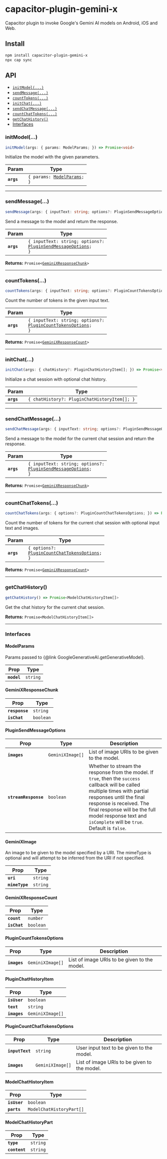 # capacitor-plugin-gemini-x

Capacitor plugin to invoke Google's Gemini AI models on Android, iOS and Web.

## Install

```bash
npm install capacitor-plugin-gemini-x
npx cap sync
```

## API

<docgen-index>

* [`initModel(...)`](#initmodel)
* [`sendMessage(...)`](#sendmessage)
* [`countTokens(...)`](#counttokens)
* [`initChat(...)`](#initchat)
* [`sendChatMessage(...)`](#sendchatmessage)
* [`countChatTokens(...)`](#countchattokens)
* [`getChatHistory()`](#getchathistory)
* [Interfaces](#interfaces)

</docgen-index>

<docgen-api>
<!--Update the source file JSDoc comments and rerun docgen to update the docs below-->

### initModel(...)

```typescript
initModel(args: { params: ModelParams; }) => Promise<void>
```

Initialize the model with the given parameters.

| Param      | Type                                                             |
| ---------- | ---------------------------------------------------------------- |
| **`args`** | <code>{ params: <a href="#modelparams">ModelParams</a>; }</code> |

--------------------


### sendMessage(...)

```typescript
sendMessage(args: { inputText: string; options?: PluginSendMessageOptions; }) => Promise<GeminiXResponseChunk>
```

Send a message to the model and return the response.

| Param      | Type                                                                                                            |
| ---------- | --------------------------------------------------------------------------------------------------------------- |
| **`args`** | <code>{ inputText: string; options?: <a href="#pluginsendmessageoptions">PluginSendMessageOptions</a>; }</code> |

**Returns:** <code>Promise&lt;<a href="#geminixresponsechunk">GeminiXResponseChunk</a>&gt;</code>

--------------------


### countTokens(...)

```typescript
countTokens(args: { inputText: string; options?: PluginCountTokensOptions; }) => Promise<GeminiXResponseCount>
```

Count the number of tokens in the given input text.

| Param      | Type                                                                                                            |
| ---------- | --------------------------------------------------------------------------------------------------------------- |
| **`args`** | <code>{ inputText: string; options?: <a href="#plugincounttokensoptions">PluginCountTokensOptions</a>; }</code> |

**Returns:** <code>Promise&lt;<a href="#geminixresponsecount">GeminiXResponseCount</a>&gt;</code>

--------------------


### initChat(...)

```typescript
initChat(args: { chatHistory?: PluginChatHistoryItem[]; }) => Promise<void>
```

Initialize a chat session with optional chat history.

| Param      | Type                                                    |
| ---------- | ------------------------------------------------------- |
| **`args`** | <code>{ chatHistory?: PluginChatHistoryItem[]; }</code> |

--------------------


### sendChatMessage(...)

```typescript
sendChatMessage(args: { inputText: string; options?: PluginSendMessageOptions; }) => Promise<GeminiXResponseChunk>
```

Send a message to the model for the current chat session and return the response.

| Param      | Type                                                                                                            |
| ---------- | --------------------------------------------------------------------------------------------------------------- |
| **`args`** | <code>{ inputText: string; options?: <a href="#pluginsendmessageoptions">PluginSendMessageOptions</a>; }</code> |

**Returns:** <code>Promise&lt;<a href="#geminixresponsechunk">GeminiXResponseChunk</a>&gt;</code>

--------------------


### countChatTokens(...)

```typescript
countChatTokens(args: { options?: PluginCountChatTokensOptions; }) => Promise<GeminiXResponseCount>
```

Count the number of tokens for the current chat session with optional input text and images.

| Param      | Type                                                                                                 |
| ---------- | ---------------------------------------------------------------------------------------------------- |
| **`args`** | <code>{ options?: <a href="#plugincountchattokensoptions">PluginCountChatTokensOptions</a>; }</code> |

**Returns:** <code>Promise&lt;<a href="#geminixresponsecount">GeminiXResponseCount</a>&gt;</code>

--------------------


### getChatHistory()

```typescript
getChatHistory() => Promise<ModelChatHistoryItem[]>
```

Get the chat history for the current chat session.

**Returns:** <code>Promise&lt;ModelChatHistoryItem[]&gt;</code>

--------------------


### Interfaces


#### ModelParams

Params passed to {@link GoogleGenerativeAI.getGenerativeModel}.

| Prop        | Type                |
| ----------- | ------------------- |
| **`model`** | <code>string</code> |


#### GeminiXResponseChunk

| Prop           | Type                 |
| -------------- | -------------------- |
| **`response`** | <code>string</code>  |
| **`isChat`**   | <code>boolean</code> |


#### PluginSendMessageOptions

| Prop                 | Type                        | Description                                                                                                                                                                                                                                                                                   |
| -------------------- | --------------------------- | --------------------------------------------------------------------------------------------------------------------------------------------------------------------------------------------------------------------------------------------------------------------------------------------- |
| **`images`**         | <code>GeminiXImage[]</code> | List of image URIs to be given to the model.                                                                                                                                                                                                                                                  |
| **`streamResponse`** | <code>boolean</code>        | Whether to stream the response from the model. If `true`, then the `success` callback will be called multiple times with partial responses until the final response is received. The final response will be the full model response text and `isComplete` will be `true`. Default is `false`. |


#### GeminiXImage

An image to be given to the model specified by a URI.
The mimeType is optional and will attempt to be inferred from the URI if not specified.

| Prop           | Type                |
| -------------- | ------------------- |
| **`uri`**      | <code>string</code> |
| **`mimeType`** | <code>string</code> |


#### GeminiXResponseCount

| Prop         | Type                 |
| ------------ | -------------------- |
| **`count`**  | <code>number</code>  |
| **`isChat`** | <code>boolean</code> |


#### PluginCountTokensOptions

| Prop         | Type                        | Description                                  |
| ------------ | --------------------------- | -------------------------------------------- |
| **`images`** | <code>GeminiXImage[]</code> | List of image URIs to be given to the model. |


#### PluginChatHistoryItem

| Prop         | Type                        |
| ------------ | --------------------------- |
| **`isUser`** | <code>boolean</code>        |
| **`text`**   | <code>string</code>         |
| **`images`** | <code>GeminiXImage[]</code> |


#### PluginCountChatTokensOptions

| Prop            | Type                        | Description                                  |
| --------------- | --------------------------- | -------------------------------------------- |
| **`inputText`** | <code>string</code>         | User input text to be given to the model.    |
| **`images`**    | <code>GeminiXImage[]</code> | List of image URIs to be given to the model. |


#### ModelChatHistoryItem

| Prop         | Type                                |
| ------------ | ----------------------------------- |
| **`isUser`** | <code>boolean</code>                |
| **`parts`**  | <code>ModelChatHistoryPart[]</code> |


#### ModelChatHistoryPart

| Prop          | Type                |
| ------------- | ------------------- |
| **`type`**    | <code>string</code> |
| **`content`** | <code>string</code> |

</docgen-api>
